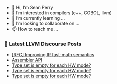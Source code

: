 - 👋 Hi, I’m Sean Perry
- 👀 I’m interested in compilers (c++, COBOL, llvm)
- 🌱 I’m currently learning ...
- 💞️ I’m looking to collaborate on ...
- 📫 How to reach me ...

<!---
s66perry/s66perry is a ✨ special ✨ repository because its `README.md` (this file) appears on your GitHub profile.
You can click the Preview link to take a look at your changes.
--->
### 📕 Latest LLVM Discourse Posts

<!-- DISCOURSE-LLVM:START -->
- [[RFC] Improving IR fast-math semantics](https://discourse.llvm.org/t/rfc-improving-ir-fast-math-semantics/78736#post_18)
- [Assembler API](https://discourse.llvm.org/t/assembler-api/78885#post_1)
- [Type set is empty for each HW mode?](https://discourse.llvm.org/t/type-set-is-empty-for-each-hw-mode/78883#post_7)
- [Type set is empty for each HW mode?](https://discourse.llvm.org/t/type-set-is-empty-for-each-hw-mode/78883#post_6)
- [Type set is empty for each HW mode?](https://discourse.llvm.org/t/type-set-is-empty-for-each-hw-mode/78883#post_5)
<!-- DISCOURSE-LLVM:END -->
